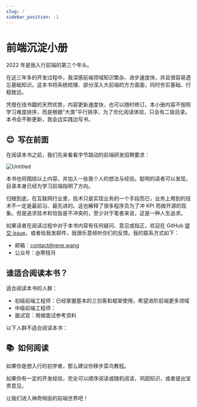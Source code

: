 ```yaml
---
slug: /
sidebar_position: -1
---
```


# 前端沉淀小册

2022 年是我入行前端的第三个年头。

在这三年多的开发过程中，我深感前端领域知识繁杂、进步速度快，并且很容易遗忘基础知识。这本书将系统梳理、部分深入大前端的方方面面，同时夯实基础、行稳致远。

凭借在线书籍的天然优势，内容更新速度快，也可以随时修订。本小册内容不按照学习难度排序，而是根据“大类”平行排序，为了优化阅读体验，只会有二级目录。本书会不断更新，我会边实践边写书。

## 😊  写在前面

在阅读本书之前，我们先来看看字节跳动的前端研发招聘要求：

![Untitled](/images/Bytedance-Requiresition.png)

本书也将围绕以上内容，并加入一些我个人的想法与经验。聪明的读者可以发现，目录本身已经为学习前端指明了方向。

归根到底，在互联网行业里，技术只是实现业务的一个手段而已，业务上用到的技术不一定是最前沿、最先进的。这也解释了很多程序员为了冲 KPI 而做开源的现象。但是追求技术和恰饭是不冲突的，至少对于笔者来说，这是一种人生追求。

如果读者在阅读过程中对于本书内容有任何疑问、意见或指正，欢迎在 GitHub [提交 issue](https://github.com/RiverTwilight/febook/issues/new)，或者给我发邮件，我很乐意倾听你们的反馈。我的联系方式如下：

-   邮箱：contact@rene.wang
-   公众号：@寒枝月

## 谁适合阅读本书？

适合阅读本书的人群：

* 初级前端工程师：已经掌握基本的三剑客和框架使用，希望进阶前端更多领域
* 中级前端工程师：
* 面试官：用做面试参考资料

以下人群不适合阅读本书：

## 📚  如何阅读

如果你是想入行的初学者，那么建议你移步菜鸟教程。

如果你有一定的开发经验，完全可以顺序阅读或随机阅读，巩固知识，或者提出宝贵意见。

让我们进入神奇绚丽的前端世界吧！
